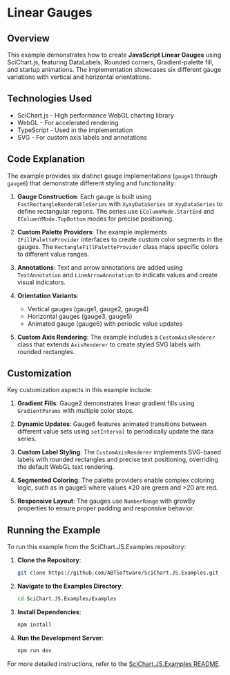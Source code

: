 # Linear Gauges

## Overview

This example demonstrates how to create **JavaScript Linear Gauges** using SciChart.js, featuring DataLabels, Rounded corners, Gradient-palette fill, and startup animations. The implementation showcases six different gauge variations with vertical and horizontal orientations.

## Technologies Used

-   SciChart.js - High performance WebGL charting library
-   WebGL - For accelerated rendering
-   TypeScript - Used in the implementation
-   SVG - For custom axis labels and annotations

## Code Explanation

The example provides six distinct gauge implementations (`gauge1` through `gauge6`) that demonstrate different styling and functionality:

1. **Gauge Construction**: Each gauge is built using `FastRectangleRenderableSeries` with `XyxyDataSeries` or `XyyDataSeries` to define rectangular regions. The series use `EColumnMode.StartEnd` and `EColumnYMode.TopBottom` modes for precise positioning.

2. **Custom Palette Providers**: The example implements `IFillPaletteProvider` interfaces to create custom color segments in the gauges. The `RectangleFillPaletteProvider` class maps specific colors to different value ranges.

3. **Annotations**: Text and arrow annotations are added using `TextAnnotation` and `LineArrowAnnotation` to indicate values and create visual indicators.

4. **Orientation Variants**:

    - Vertical gauges (gauge1, gauge2, gauge4)
    - Horizontal gauges (gauge3, gauge5)
    - Animated gauge (gauge6) with periodic value updates

5. **Custom Axis Rendering**: The example includes a `CustomAxisRenderer` class that extends `AxisRenderer` to create styled SVG labels with rounded rectangles.

## Customization

Key customization aspects in this example include:

1. **Gradient Fills**: Gauge2 demonstrates linear gradient fills using `GradientParams` with multiple color stops.

2. **Dynamic Updates**: Gauge6 features animated transitions between different value sets using `setInterval` to periodically update the data series.

3. **Custom Label Styling**: The `CustomAxisRenderer` implements SVG-based labels with rounded rectangles and precise text positioning, overriding the default WebGL text rendering.

4. **Segmented Coloring**: The palette providers enable complex coloring logic, such as in gauge5 where values ≤20 are green and >20 are red.

5. **Responsive Layout**: The gauges use `NumberRange` with growBy properties to ensure proper padding and responsive behavior.

## Running the Example

To run this example from the SciChart.JS.Examples repository:

1. **Clone the Repository**:

    ```bash
    git clone https://github.com/ABTSoftware/SciChart.JS.Examples.git
    ```

2. **Navigate to the Examples Directory**:

    ```bash
    cd SciChart.JS.Examples/Examples
    ```

3. **Install Dependencies**:

    ```bash
    npm install
    ```

4. **Run the Development Server**:
    ```bash
    npm run dev
    ```

For more detailed instructions, refer to the [SciChart.JS.Examples README](https://github.com/ABTSoftware/SciChart.JS.Examples/blob/master/README.md).
